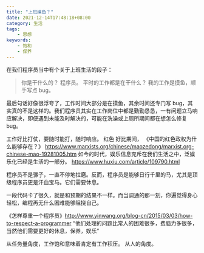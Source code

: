 ```yaml
---
title: "上班摸鱼？"
date: 2021-12-14T17:48:18+08:00
category: 生活
tags:
    - 思想
keywords:
    - 饱和
    - 保养
---
```

在我们程序员当中有个关于上班生活的段子：
> 你是干什么的？
程序员。
平时的工作都是在干什么？
我的工作是摸鱼，顺手写点 bug。

最后句话好像很浮夸了，工作时间大部分是在摸鱼，其余时间还专门写 bug，其实真的不是这样的。我们程序员其实在工作岗位中都是勤勤恳恳，一有问题立马响应解决，即便遇到未能及时解决的，可能在洗澡或上厕所期间都在想怎么修复 bug。


工作好比打仗，要随时能打，随时响应。
红色
好比期间，
《中国的红色政权为什么能够存在？》
https://www.marxists.org/chinese/maozedong/marxist.org-chinese-mao-19281005.htm
如今的时代，娱乐信息充斥在我们生活之中，泛娱乐化已经是生活的一部分。
https://www.huxiu.com/article/109790.html

程序员不是骡子，一直不停地拉磨。反而，程序员是能够日行千里的马，尤其是顶级程序员更是汗血宝马。它们需要休息。

一段代码卡了很久，就是和预期的结果不一样。而当调通的那一刻，你遍觉得身心轻松，编程再无什么困难能够阻挠自己。

《怎样尊重一个程序员》http://www.yinwang.org/blog-cn/2015/03/03/how-to-respect-a-programmer
“他们处理的问题比常人的困难很多，费脑力多很多，当然他们需要更好的休息，保养，娱乐”

从任务量角度，工作饱和意味着肯定有工作积压。
从人的角度。
